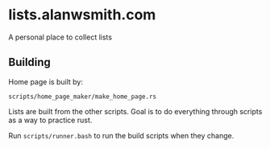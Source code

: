 # lists.alanwsmith.com

A personal place to collect lists

## Building

Home page is built by:

```
scripts/home_page_maker/make_home_page.rs
```

Lists are built from the other scripts.
Goal is to do everything through scripts
as a way to practice rust. 

Run `scripts/runner.bash` to run the
build scripts when they change. 



